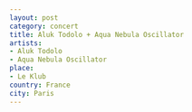 ```yaml
---
layout: post
category: concert
title: Aluk Todolo + Aqua Nebula Oscillator
artists: 
- Aluk Todolo
- Aqua Nebula Oscillator
place: 
- Le Klub
country: France
city: Paris
---
```


